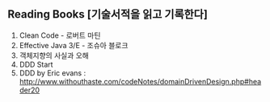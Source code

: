 ## Reading Books [기술서적을 읽고 기록한다]

1. Clean Code - 로버트 마틴
2. Effective Java 3/E - 조슈아 블로크
3. 객체지향의 사실과 오해
4. DDD Start
5. DDD by Eric evans : http://www.withouthaste.com/codeNotes/domainDrivenDesign.php#header20
